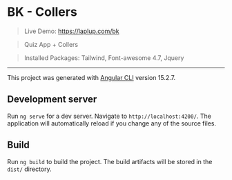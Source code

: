 # BK - Collers

> Live Demo: https://laplup.com/bk

> Quiz App + Collers

> Installed Packages: Tailwind, Font-awesome 4.7, Jquery
___

This project was generated with [Angular CLI](https://github.com/angular/angular-cli) version 15.2.7.

## Development server

Run `ng serve` for a dev server. Navigate to `http://localhost:4200/`. The application will automatically reload if you change any of the source files.

## Build

Run `ng build` to build the project. The build artifacts will be stored in the `dist/` directory.